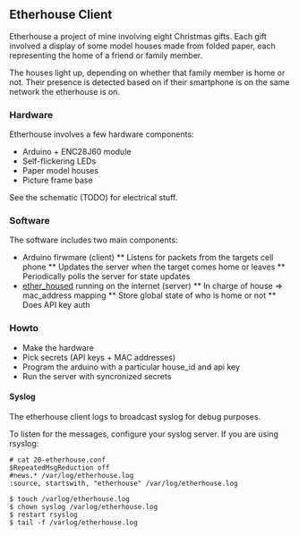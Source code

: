 ## Etherhouse Client

Etherhouse a project of mine involving eight Christmas gifts.
Each gift involved a display of some model houses made from folded
paper, each representing the home of a friend or family member.

The houses light up, depending on whether that family member is
home or not. Their presence is detected based on if their smartphone
is on the same network the etherhouse is on.

### Hardware

Etherhouse involves a few hardware components:

* Arduino + ENC28J60 module
* Self-flickering LEDs
* Paper model houses
* Picture frame base

See the schematic (TODO) for electrical stuff.

### Software

The software includes two main components:

* Arduino firwmare (client)
** Listens for packets from the targets cell phone
** Updates the server when the target comes home or leaves
** Periodically polls the server for state updates
* [ether\_housed](https://github.com/solarkennedy/ether_housed) running on the internet (server)
** In charge of house => mac\_address mapping
** Store global state of who is home or not
** Does API key auth

### Howto

* Make the hardware
* Pick secrets (API keys + MAC addresses)
* Program the arduino with a particular house\_id and api key
* Run the server with syncronized secrets

#### Syslog

The etherhouse client logs to broadcast syslog for debug purposes.

To listen for the messages, configure your syslog server. If you are using
rsyslog:

```
# cat 20-etherhouse.conf 
$RepeatedMsgReduction off
#news.* /var/log/etherhouse.log
:source, startswith, "etherhouse" /var/log/etherhouse.log

$ touch /varlog/etherhouse.log
$ chown syslog /varlog/etherhouse.log
$ restart rsyslog
$ tail -f /varlog/etherhouse.log
```

